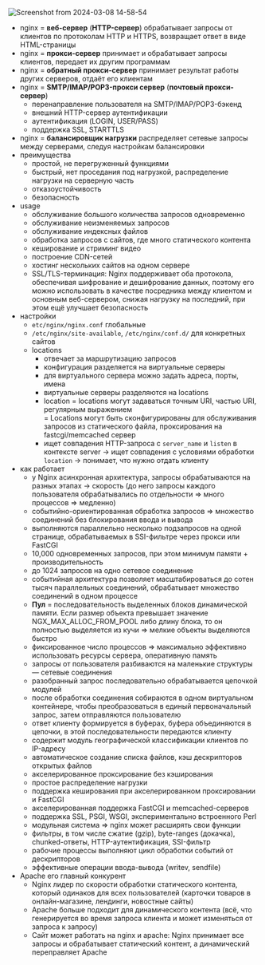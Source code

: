 ![Screenshot from 2024-03-08 14-58-54](https://github.com/akostrik/general-culture/assets/22834202/21c2e1af-1da8-441b-ae20-47201cf09d5e)

* nginx = **веб-сервер** (**HTTP-сервер**) обрабатывает запросы от клиентов по протоколам HTTP и HTTPS, возвращает ответ в виде HTML-страницы
* nginx = **прокси-сервер** принимает и обрабатывает запросы клиентов, передает их другим программам
* nginx = **обратный прокси-сервер** принимает результат работы других серверов, отдаёт его клиентам
* nginx = **SMTP/IMAP/POP3-прокси сервер** (**почтовый прокси-сервер**)
  + перенаправление пользователя на SMTP/IMAP/POP3-бэкенд
  + внешний HTTP-сервер аутентификации
  + аутентификация (LOGIN, USER/PASS)
  + поддержка SSL, STARTTLS
* nginx = **балансировщик нагрузки** распределяет сетевые запросы между серверами, следуя настройкам балансировки
* преимущества
  + простой, не перегруженный функциями
  + быстрый, нет проседания под нагрузкой, распределение нагрузки на серверную часть
  + отказоустойчивость
  + безопасность
* usage
  + обслуживание большого количества запросов одновременно
  + обслуживание неизменяемых запросов
  + обслуживание индексных файлов
  + обработка запросов с сайтов, где много статического контента
  + кеширование и стриминг видео
  + построение CDN-сетей
  + хостинг нескольких сайтов на одном сервере
  + SSL/TLS-терминация: Nginx поддерживает оба протокола, обеспечивая шифрование и дешифрование данных, поэтому его можно использовать в качестве посредника между клиентом и основным веб-сервером, снижая нагрузку на последний, при этом ещё улучшает безопасность
* настройки 
  + `etc/nginx/nginx.conf` глобальные 
  + `/etc/nginx/site-available`, `/etc/nginx/conf.d/` для конкретных сайтов
  + locations
    - отвечает за маршрутизацию запросов
    - конфигурация разделяется на виртуальные серверы
    - для виртуального сервера можно задать адреса, порты, имена
    - виртуальные серверы разделяются на locations
    - location 
       = locations могут задаваться точным URI, частью URI, регулярным выражением  
       = Locations могут быть сконфигурированы для обслуживания запросов из статического файла, проксирования на fastcgi/memcached сервер  
    - ищет совпадения HTTP-запроса с `server_name` и `listen` в контексте server -> ищет совпадения с условиями обработки `location` -> понимает, что нужно отдать клиенту
* как работает
  + у Nginx асинхронная архитектура, запросы обрабатываются на разных этапах -> скорость (до него  запросы каждого пользователя обрабатывались по отдельности => много процессов => медленно)
  + событийно-ориентированная обработка запросов => множество соединений без блокирования ввода и вывода
  + выполняются параллельно несколько подзапросов на одной странице, обрабатываемых в SSI-фильтре через прокси или FastCGI
  + 10,000 одновременных запросов, при этом минимум памяти + производительность
  + до 1024 запросов на одно сетевое соединение
  + событийная архитектура позволяет масштабироваться до сотен тысяч параллельных соединений, обрабатывает множество соединений в одном процессе
  + **Пул** = последовательность выделенных блоков динамической памяти. Если размер объекта превышает значение NGX_MAX_ALLOC_FROM_POOL либо длину блока, то он полностью выделяется из кучи => мелкие объекты выделяются быстро 
  + фиксированное число процессов => максимально эффективно использовать ресурсы сервера, оперативную память
  + запросы от пользователя разбиваются на маленькие структуры — сетевые соединения
  + разобранный запрос последовательно обрабатывается цепочкой модулей
  + после обработки соединения собираются в одном виртуальном контейнере, чтобы преобразоваться в единый первоначальный запрос, затем отправляются пользователю
  + ответ клиенту формируется в буферах, буфера объединяются в цепочки, в этой последовательности передаются клиенту
  + содержит модуль географической классификации клиентов по IP-адресу
  + автоматическое создание списка файлов, кэш дескрипторов открытых файлов
  + акселерированное проксирование без кэширования
  + простое распределение нагрузки
  + поддержка кеширования при акселерированном проксировании и FastCGI
  + акселерированная поддержка FastCGI и memcached-серверов
  + поддержка SSL, PSGI, WSGI, экспериментально встроенного Perl
  + модульная система => nginx может расширять свои функции
  + фильтры, в том числе сжатие (gzip), byte-ranges (докачка), chunked-ответы, HTTP-аутентификация, SSI-фильтр
  + рабочие процессы выполняют цикл обработки событий от дескрипторов
  + эффективные операции ввода-вывода (writev, sendfile)
* Apache его главный конкурент
  + Nginx лидер по скорости обработки статического контента, который одинаков для всех пользователей (карточки товаров в онлайн-магазине, лендинги, новостные сайты)
  + Apache больше подходит для динамического контента (всё, что генерируется во время запроса клиента и может изменяться от запроса к запросу)
  + Сайт может работать на nginx и apache: Nginx принимает все запросы и обрабатывает статический контент, а динамический переправляет Apache
